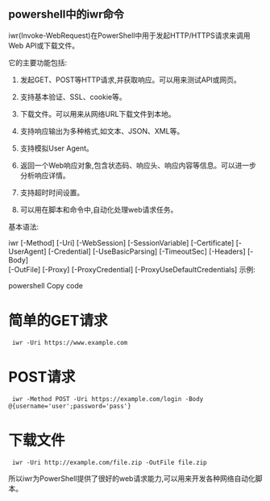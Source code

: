## powershell中的iwr命令

iwr(Invoke-WebRequest)在PowerShell中用于发起HTTP/HTTPS请求来调用Web API或下载文件。

它的主要功能包括:

1. 发起GET、POST等HTTP请求,并获取响应。可以用来测试API或网页。

1. 支持基本验证、SSL、cookie等。

1. 下载文件。可以用来从网络URL下载文件到本地。

1. 支持响应输出为多种格式,如文本、JSON、XML等。

1. 支持模拟User Agent。

1. 返回一个Web响应对象,包含状态码、响应头、响应内容等信息。可以进一步分析响应详情。

1. 支持超时时间设置。

1. 可以用在脚本和命令中,自动化处理web请求任务。

基本语法:

iwr [-Method] [-Uri] [-WebSession] [-SessionVariable] [-Certificate] [-UserAgent] 
     [-Credential] [-UseBasicParsing] [-TimeoutSec] [-Headers] [-Body]  
     [-OutFile] [-Proxy] [-ProxyCredential] [-ProxyUseDefaultCredentials]
示例:

powershell
Copy code
# 简单的GET请求
     iwr -Uri https://www.example.com 

# POST请求
     iwr -Method POST -Uri https://example.com/login -Body @{username='user';password='pass'}

# 下载文件
     iwr -Uri http://example.com/file.zip -OutFile file.zip

所以iwr为PowerShell提供了很好的web请求能力,可以用来开发各种网络自动化脚本。